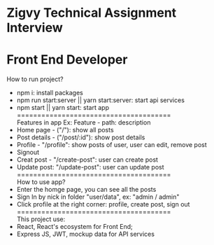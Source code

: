 # Zigvy Technical Assignment Interview
Front End Developer
======================================
How to run project?
+ npm i: install packages
+ npm run start:server || yarn start:server: start api services
+ npm start || yarn start: start app <br/>
======================================<br/>
Features in app
Ex: Feature - path: description 
+ Home page - ("/"): show all posts
+ Post details - ("/post/:id"): show post details
+ Profile - "/profile": show posts of user, user can edit, remove post
+ Signout
+ Creat post - "/create-post": user can create post
+ Update post: "/update-post": user can update post<br/>
======================================<br/>
How to use app?
+ Enter the homge page, you can see all the posts
+ Sign In by nick in folder "user/data", ex: "admin / admin"
+ Click profile at the right corner: profile, create post, sign out
======================================<br/>
This project use:
+ React, React's ecosystem for Front End;
+ Express JS, JWT, mockup data for API services
